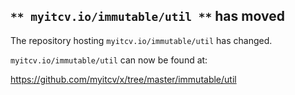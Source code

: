 ## `** myitcv.io/immutable/util **` has moved

The repository hosting `myitcv.io/immutable/util` has changed.

`myitcv.io/immutable/util` can now be found at:

https://github.com/myitcv/x/tree/master/immutable/util
